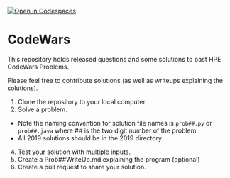 [![Open in Codespaces](https://classroom.github.com/assets/launch-codespace-2972f46106e565e64193e422d61a12cf1da4916b45550586e14ef0a7c637dd04.svg)](https://classroom.github.com/open-in-codespaces?assignment_repo_id=17671192)
# CodeWars

This repository holds released questions and some solutions to past HPE CodeWars Problems.

Please feel free to contribute solutions (as well as writeups explaining the solutions). 

1) Clone the repository to your local computer.
2) Solve a problem.
  * Note the naming convention for solution file names is `prob##.py` or `prob##.java` where ## is the two digit number of the problem.
  * All 2019 solutions should be in the 2019 directory.
4) Test your solution with multiple inputs.
5) Create a Prob##WriteUp.md explaining the program (optional)
6) Create a pull request to share your solution.
